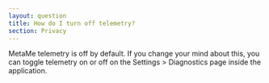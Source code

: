```yaml
---
layout: question
title: How do I turn off telemetry?
section: Privacy
---
```


MetaMe telemetry is off by default. If you change your mind about this, you can toggle telemetry on or off on the Settings > Diagnostics page inside the application.